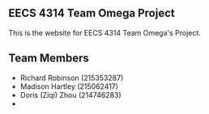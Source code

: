 ## EECS 4314 Team Omega Project

This is the website for EECS 4314 Team Omega's Project.

## Team Members
* Richard Robinson (215353287)
* Madison Hartley (215062417)
* Doris (Ziqi) Zhou (214746283)
* 
